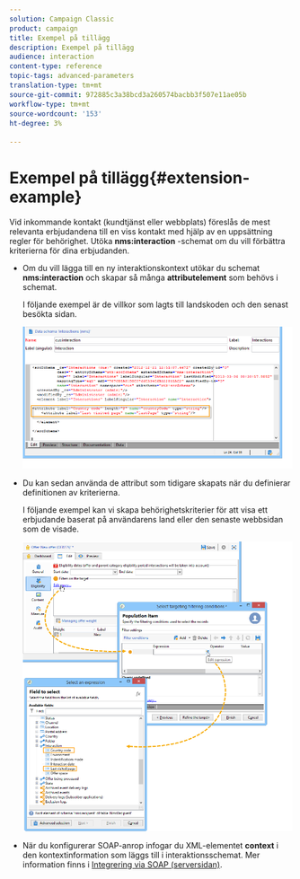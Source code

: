 ```yaml
---
solution: Campaign Classic
product: campaign
title: Exempel på tillägg
description: Exempel på tillägg
audience: interaction
content-type: reference
topic-tags: advanced-parameters
translation-type: tm+mt
source-git-commit: 972885c3a38bcd3a260574bacbb3f507e11ae05b
workflow-type: tm+mt
source-wordcount: '153'
ht-degree: 3%

---
```



# Exempel på tillägg{#extension-example}

Vid inkommande kontakt (kundtjänst eller webbplats) föreslås de mest relevanta erbjudandena till en viss kontakt med hjälp av en uppsättning regler för behörighet. Utöka **nms:interaction** -schemat om du vill förbättra kriterierna för dina erbjudanden.

* Om du vill lägga till en ny interaktionskontext utökar du schemat **nms:interaction** och skapar så många **attributelement** som behövs i schemat.

   I följande exempel är de villkor som lagts till landskoden och den senast besökta sidan.

   ![](assets/s_ncs_configuration_offer_schemas.png)

* Du kan sedan använda de attribut som tidigare skapats när du definierar definitionen av kriterierna.

   I följande exempel kan vi skapa behörighetskriterier för att visa ett erbjudande baserat på användarens land eller den senaste webbsidan som de visade.

   ![](assets/s_ncs_configuration_offer_context.png)

* När du konfigurerar SOAP-anrop infogar du XML-elementet **context** i den kontextinformation som läggs till i interaktionsschemat. Mer information finns i [Integrering via SOAP (serversidan)](../../interaction/using/integration-via-soap--server-side-.md).

